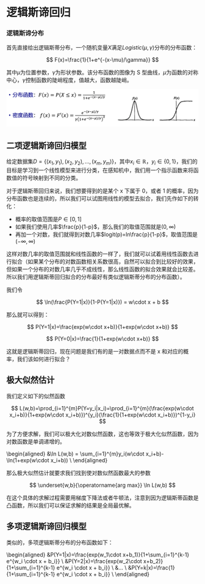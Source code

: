 # 逻辑斯谛回归

### 逻辑斯谛分布

首先直接给出逻辑斯蒂分布，一个随机变量$X$满足$Logistic(\mu,\gamma)$分布的分布函数：

$$
F(x)=\frac{1}{1+e^{-(x-\mu)/\gamma}}
$$

其中$\mu$为位置参数，$\gamma$为形状参数。该分布函数的图像为 S 型曲线，$\mu$为函数的对称中心，$\gamma$控制函数的陡峭程度，值越大，函数越陡峭。

![](images/Logistic_Regression/2023-11-25-23-39-04.png#pic)

## 二项逻辑斯谛回归模型

给定数据集$D=\{(x_1,y_1),(x_2,y_2),...,(x_m,y_m)\}$，其中$x_i \in \mathbb{R}$，$y_i \in \{0,1\}$，我们的目标是学习到一个线性模型来进行分类，在感知机中，我们用一个指示函数来将函数值的符号映射到不同的分类。

对于逻辑斯蒂回归来说，我们想要得到的是某个 x 下属于 0，或者 1 的概率，因为分布函数也是连续的，所以我们可以试图用线性的模型去拟合，我们先作如下的转化：

- 概率的取值范围是$P \in [0,1]$
- 如果我们使用几率$\frac{p}{1-p}$，那么我们的取值范围就是$(0,\infty)$
- 再加一个对数，我们就得到对数几率$logit(p)=ln\frac{p}{1-p}$，取值范围是$(-\infty,\infty)$

这样对数几率的取值范围就和线性函数的一样了，我们就可以试着用线性函数去进行拟合（如果某个分布的对数函数相关系数很高，自然可以拟合到比较好的效果，但如果一个分布的对数几率几乎不成线性，那么线性函数的拟合效果就会比较差。所以我们用逻辑斯蒂回归拟合的分布最好有类似逻辑斯蒂分布的分布函数）。

我们令

$$
    \ln(\frac{P(Y=1|x)}{1-P(Y=1|x)}) = w\cdot x + b
$$

那么就可以得到：

$$
P(Y=1|x)=\frac{exp(w\cdot x+b)}{1+exp(w\cdot x+b)}
$$

$$
P(Y=0|x)=\frac{1}{1+exp(w\cdot x+b)}
$$

这就是逻辑斯蒂回归，现在问题是我们有的是一对数据点而不是 x 和对应的概率，我们该如何进行拟合？

## 极大似然估计

我们定义如下的似然函数

$$
    L(w,b)=\prod_{i=1}^{m}P(Y=y_i|x_i)=\prod_{i=1}^{m}(\frac{exp(w\cdot x_i+b)}{1+exp(w\cdot x_i+b)})^{y_i}(\frac{1}{1+exp(w\cdot x_i+b)})^{1-y_i}
$$

为了方便求解，我们可以极大化对数似然函数，这也等效于极大化似然函数，因为对数函数是单调递增的。

\begin{aligned}
    &\ln L(w,b) = \sum_{i=1}^{m}y_i(w\cdot x_i+b)-\ln(1+exp(w\cdot x_i+b)) \\
\end{aligned}

那么极大似然估计就要求我们找到使对数似然函数最大的参数

$$
    \underset{w,b}{\operatorname{arg max}}  \ln L(w,b)
$$



在这个具体的求解过程需要用梯度下降法或者牛顿法，注意到因为逻辑斯蒂函数是凸函数，所以我们可以保证求解的结果是全局最优解。

## 多项逻辑斯谛回归模型

类似的，多项逻辑斯蒂分布的分布函数如下：

\begin{aligned}
    &P(Y=1|x)=\frac{exp(w_1\cdot x+b_1)}{1+\sum_{i=1}^{k-1} e^{w_i \cdot x + b_i}} \\
    &P(Y=2|x)=\frac{exp(w_2\cdot x+b_2)}{1+\sum_{i=1}^{k-1} e^{w_i \cdot x + b_i}} \\
    &... \\
    &P(Y=k|x)=\frac{1}{1+\sum_{i=1}^{k-1} e^{w_i \cdot x + b_i}} \\
\end{aligned}
